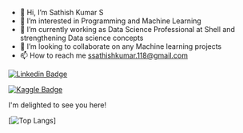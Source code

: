- 👋 Hi, I’m Sathish Kumar S
- 👀 I’m interested in Programming and Machine Learning
- 🌱 I’m currently working as Data Science Professional at Shell and strengthening Data science concepts
- 💞️ I’m looking to collaborate on any Machine learning projects
- 📫 How to reach me ssathishkumar.118@gmail.com 

[![Linkedin Badge](https://img.shields.io/badge/-LinkedIn-0e76a8?style=flat-square&logo=Linkedin&logoColor=white)](https://www.linkedin.com/in/sathish-kumar-unique/)

[![Kaggle Badge](https://img.shields.io/badge/-Kaggle-0e76a8?style=flat-square&logo=Kaggle&logoColor=white)](https://www.kaggle.com/ssathishkumar)

I'm delighted to see you here!

[![Top Langs](https://github-readme-stats.vercel.app/api/top-langs/?username=sathishkumar118)]
